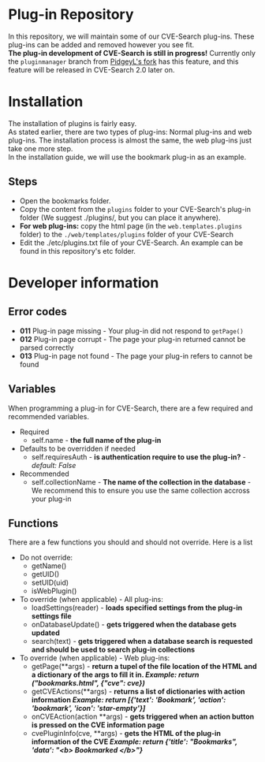 # Plug-in Repository
In this repository, we will maintain some of our CVE-Search plug-ins. These plug-ins can be added and removed however you see fit.  <br />
**The plug-in development of CVE-Search is still in progress!**
Currently only the `pluginmanager` branch from <a href="https://github.com/PidgeyL/cve-search/tree/pluginmanager">PidgeyL's fork</a> has this feature, and this feature will be released in CVE-Search 2.0 later on.

# Installation
The installation of plugins is fairly easy. <br />
As stated earlier, there are two types of plug-ins: Normal plug-ins and web plug-ins. The installation process is almost the same, the web plug-ins just take one more step. <br />
In the installation guide, we will use the bookmark plug-in as an example.
## Steps
 * Open the bookmarks folder.
 * Copy the content from the `plugins` folder to your CVE-Search's plug-in folder (We suggest ./plugins/, but you can place it anywhere).
 * **For web plug-ins:** copy the html page (in the `web.templates.plugins` folder) to the `./web/templates/plugins` folder of your CVE-Search
 * Edit the ./etc/plugins.txt file of your CVE-Search. An example can be found in this repository's etc folder.
 
# Developer information
## Error codes
 * **011** Plug-in page missing - Your plug-in did not respond to `getPage()`
 * **012** Plug-in page corrupt - The page your plug-in returned cannot be parsed correctly
 * **013** Plug-in page not found - The page your plug-in refers to cannot be found

## Variables
When programming a plug-in for CVE-Search, there are a few required and recommended variables.

 * Required
    * self.name - **the full name of the plug-in**
 * Defaults to be overridden if needed
    * self.requiresAuth - **is authentication require to use the plug-in?** - *default: False*
 * Recommended
    * self.collectionName - **The name of the collection in the database** - We recommend this to ensure you use the same collection accross your plug-in

## Functions
 There are a few functions you should and should not override. Here is a list
 
 * Do not override:
    * getName()
    * getUID()
    * setUID(uid)
    * isWebPlugin()
 * To override (when applicable) - All plug-ins:
    * loadSettings(reader) - **loads specified settings from the plug-in settings file**
    * onDatabaseUpdate() - **gets triggered when the database gets updated**
    * search(text) - **gets triggered when a database search is requested and should be used to search plug-in collections**
 * To override (when applicable) - Web plug-ins:
    * getPage(\*\*args) - __return a tupel of the file location of the HTML and a dictionary of the args to fill it in. *Example: return ("bookmarks.html", {"cve": cve})*__
    * getCVEActions(\*\*args) - __returns a list of dictionaries with action information *Example: return [{'text': 'Bookmark', 'action': 'bookmark', 'icon': 'star-empty'}]*__
    * onCVEAction(action \*\*args) - __gets triggered when an action button is pressed on the CVE information page__
    * cvePluginInfo(cve, \*\*args) - __gets the HTML of the plug-in information of the CVE *Example: return {'title': "Bookmarks", 'data': "&lt;b&gt; Bookmarked &lt;/b&gt;"}*__
    
